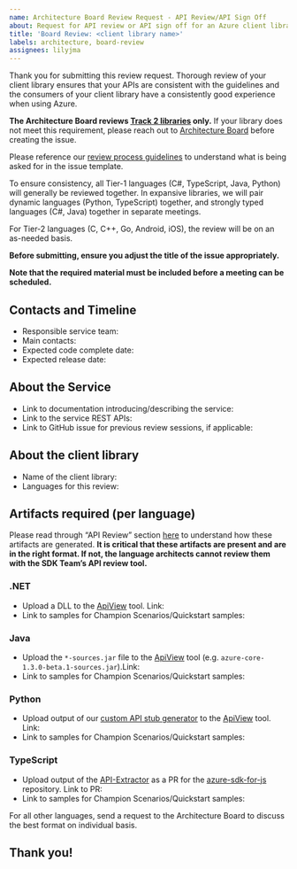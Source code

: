 ```yaml
---
name: Architecture Board Review Request - API Review/API Sign Off
about: Request for API review or API sign off for an Azure client library 
title: 'Board Review: <client library name>'
labels: architecture, board-review
assignees: lilyjma
---
```


Thank you for submitting this review request. Thorough review of your client library ensures that your APIs are consistent with the guidelines and the consumers of your client library have a consistently good experience when using Azure. 

**The Architecture Board reviews [Track 2 libraries](https://azure.github.io/azure-sdk/general_introduction.html) only.** If your library does not meet this requirement, please reach out to [Architecture Board](adparch@microsoft.com) before creating the issue. 

Please reference our [review process guidelines](https://azure.github.io/azure-sdk/policies_reviewprocess.html) to understand what is being asked for in the issue template.

To ensure consistency, all Tier-1 languages (C#, TypeScript, Java, Python) will generally be reviewed together.  In expansive libraries, we will pair dynamic languages (Python, TypeScript) together, and strongly typed languages (C#, Java) together in separate meetings.

For Tier-2 languages (C, C++, Go, Android, iOS), the review will be on an as-needed basis.

**Before submitting, ensure you adjust the title of the issue appropriately.**

**Note that the required material must be included before a meeting can be scheduled.** 



## Contacts and Timeline

* Responsible service team:
* Main contacts:
* Expected code complete date:
* Expected release date:

## About the Service 

* Link to documentation introducing/describing the service:
* Link to the service REST APIs: 
* Link to GitHub issue for previous review sessions, if applicable:  


## About the client library

* Name of the client library:
* Languages for this review:

## Artifacts required (per language)

Please read through “API Review” section [here](https://azure.github.io/azure-sdk/policies_reviewprocess.html) to understand how these artifacts are generated. **It is critical that these artifacts are present and are in the right format. If not, the language architects cannot review them with the SDK Team’s API review tool.**

### .NET

* Upload a DLL to the [ApiView](http://apiview.dev/) tool. Link:
* Link to samples for Champion Scenarios/Quickstart samples:

### Java

* Upload the `*-sources.jar` file to the [ApiView](http://apiview.dev/) tool (e.g. `azure-core-1.3.0-beta.1-sources.jar`).Link:
* Link to samples for Champion Scenarios/Quickstart samples:

### Python

* Upload output of our [custom API stub generator](https://github.com/Azure/azure-sdk-tools/tree/master/packages/python-packages/api-stub-generator#generate-stub-file) to the [ApiView](http://apiview.dev/) tool. Link:
* Link to samples for Champion Scenarios/Quickstart samples:
  
### TypeScript

* Upload output of the [API-Extractor](https://github.com/Microsoft/web-build-tools/wiki/API-Extractor) as a PR for the [azure-sdk-for-js](http://github.com/azure/azure-sdk-for-js) repository. Link to PR:
* Link to samples for Champion Scenarios/Quickstart samples:


For all other languages, send a request to the Architecture Board to discuss the best format on individual basis.


## Thank you!
    
